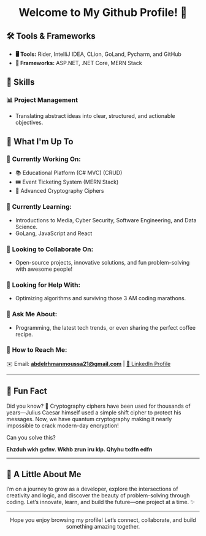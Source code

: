<div align="center">

# Welcome to My Github Profile! 🎉 

</div>

## 🛠️ Tools & Frameworks  

- **🖥️ Tools:** Rider, IntelliJ IDEA, CLion, GoLand, Pycharm, and GitHub 
- **🔧 Frameworks:** ASP.NET, .NET Core, MERN Stack 

## 💼 Skills  

### 📊 Project Management  
- Translating abstract ideas into clear, structured, and actionable objectives.  

## 🚀 What I'm Up To  

### 🌝 **Currently Working On:**  
- 📚 Educational Platform (C# MVC) (CRUD)  
- 🎟️ Event Ticketing System (MERN Stack)  
- 🔐 Advanced Cryptography Ciphers  

### 🌱 **Currently Learning:**  
- Introductions to Media, Cyber Security, Software Engineering, and Data Science.  
- GoLang, JavaScript and React

### 👯 **Looking to Collaborate On:**  
- Open-source projects, innovative solutions, and fun problem-solving with awesome people!  

### 🧐 **Looking for Help With:**  
- Optimizing algorithms and surviving those 3 AM coding marathons.  

### 💬 **Ask Me About:**  
- Programming, the latest tech trends, or even sharing the perfect coffee recipe.  

### 📢 **How to Reach Me:**  
✉️ Email: **abdelrhmanmoussa21@gmail.com** | [🔗 LinkedIn Profile](https://www.linkedin.com/in/abdelrhman-moussa-360a2329b/)

---

## 🎯 Fun Fact  

Did you know? 🔐 Cryptography ciphers have been used for thousands of years—Julius Caesar himself used a simple shift cipher to protect his messages. Now, we have quantum cryptography making it nearly impossible to crack modern-day encryption!  

Can you solve this? 

**Ehzduh wkh gxfnv. Wkhb zrun iru klp. Qhyhu txdfn edfn**  

---

## 🌟 A Little About Me  

I’m on a journey to grow as a developer, explore the intersections of creativity and logic, and discover the beauty of problem-solving through coding. Let’s innovate, learn, and build the future—one project at a time. ✨  

---

<div align="center">
  
 Hope you enjoy browsing my profile! Let’s connect, collaborate, and build something amazing together. 

</div>
